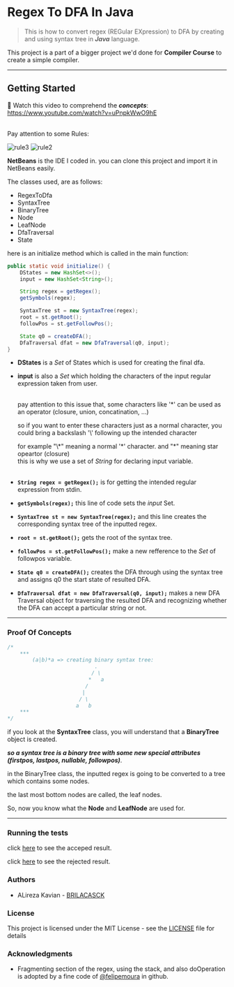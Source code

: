 <!--
  Title: regex to dfa directly by using syntax tree
  Description: This is how to convert regex (REGular EXpression) to DFA by creating and using syntax tree with java code
  Author: alireza_kay (alirezakay)
-->

# Regex To DFA In Java

> This is how to convert regex (REGular EXpression) to DFA by creating and using syntax tree in ***Java*** language.<br>

This project is a part of a bigger project we'd done for **Compiler Course** to create a simple compiler. 

<hr>

## Getting Started

:small_blue_diamond: Watch this video to comprehend the **_concepts_**: https://www.youtube.com/watch?v=uPnpkWwO9hE<br><br>

Pay attention to some Rules:<br>

![rule3](https://github.com/alirezakay/RegexToDFA/blob/master/assets/img/rule2.png)
![rule2](https://github.com/alirezakay/RegexToDFA/blob/master/assets/img/rule3.PNG)



**NetBeans** is the IDE I coded in. you can clone this project and import it in NetBeans easily.<br>

The classes used, are as follows:
- RegexToDfa
- SyntaxTree
- BinaryTree
- Node
- LeafNode
- DfaTraversal
- State

here is an initialize method which is called in the main function:
```java
public static void initialize() {
    DStates = new HashSet<>();
    input = new HashSet<String>();

    String regex = getRegex();
    getSymbols(regex);

    SyntaxTree st = new SyntaxTree(regex);
    root = st.getRoot();
    followPos = st.getFollowPos();

    State q0 = createDFA();
    DfaTraversal dfat = new DfaTraversal(q0, input);    
}
```
- **DStates** is a _Set_ of States which is used for creating the final dfa.<br>

- **input** is also a _Set_ which holding the characters of the input regular expression taken from user.<br><br>

  pay attention to this issue that, some characters like '\*' can be used as an operator (closure, union, concatination, ...)<br>
  
  so if you want to enter these characters just as a normal character, you could bring a backslash '\\' following up the intended character<br>
  
  for example "\\\*" meaning a normal '\*' character. and "\*" meaning star opeartor (closure)<br>
  this is why we use a set of _String_ for declaring input variable.<br><br>
  
- **`String regex = getRegex();`** is for getting the intended regular expression from stdin.<br>

- **`getSymbols(regex);`** this line of code sets the _input_ Set.<br>

- **`SyntaxTree st = new SyntaxTree(regex);`** and this line creates the corresponding syntax tree of the inputted regex.<br>

- **`root = st.getRoot();`** gets the root of the syntax tree.<br>

- **`followPos = st.getFollowPos();`** make a new refference to the _Set_ of followpos variable.<br>

- **`State q0 = createDFA();`** creates the DFA through using the syntax tree and assigns q0 the start state of resulted DFA.<br>

- **`DfaTraversal dfat = new DfaTraversal(q0, input);`** makes a new DFA Traversal object for traversing the resulted DFA and recognizing whether the DFA can accept a particular string or not.<br>

<hr>

### Proof Of Concepts

```java
/*
    ***
        (a|b)*a => creating binary syntax tree:
                            .
                           / \
                          *   a
                         /
                        |
                       / \
                      a   b
    ***
*/
```

if you look at the **SyntaxTree** class, you will understand that a **BinaryTree** object is created.

**_so a syntax tree is a binary tree with some new special attributes (firstpos, lastpos, nullable, followpos)_**.

in the BinaryTree class, the inputted regex is going to be converted to a tree which contains some nodes.

the last most bottom nodes are called, the leaf nodes.

So, now you know what the **Node** and **LeafNode** are used for.

<hr>

### Running the tests
click [here](https://github.com/alirezakay/RegexToDFA/blob/master/assets/img/run1.PNG) to see the acceped result.

click [here](https://github.com/alirezakay/RegexToDFA/blob/master/assets/img/run2.PNG) to see the rejected result.


### Authors
- ALireza Kavian - [BRILACASCK](https://www.github.com/BRILACASCK)

### License
This project is licensed under the MIT License - see the [LICENSE](https://github.com/alirezakay/RegexToDFA/blob/master/LICENSE) file for details

### Acknowledgments
- Fragmenting section of the regex, using the stack, and also doOperation is adopted by a fine code of [@felipemoura](https://github.com/felipemoura/RegularExpression-to-NFA-to-DFA) in github.

